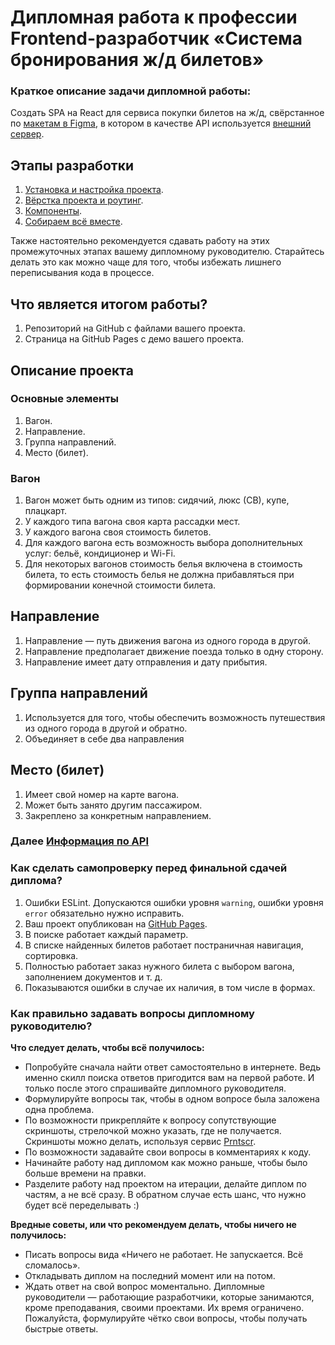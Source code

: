 # Дипломная работа к профессии Frontend-разработчик «Система бронирования ж/д билетов»

### Краткое описание задачи дипломной работы:
Создать SPA на React для сервиса покупки билетов на ж/д, свёрстанное по [макетам в Figma](https://www.figma.com/file/7981GjEsjSpBUKolk4xFoT/%D0%97%D0%B0%D0%BA%D0%B0%D0%B7-%D0%B1%D0%B8%D0%BB%D0%B5%D1%82%D0%BE%D0%B2?node-id=0%3A1), в котором в качестве API используется [внешний сервер](https://netology-trainbooking.netoservices.ru/).

## Этапы разработки
1. [Установка и настройка проекта](./reference/steps/setup.md).
2. [Вёрстка проекта и роутинг](./reference/steps/markup.md).
3. [Компоненты](./reference/steps/сomponents.md).
4. [Собираем всё вместе](./reference/steps/finish.md).

Также настоятельно рекомендуется сдавать работу на этих промежуточных этапах вашему дипломному руководителю. Старайтесь делать это как можно чаще для того, чтобы избежать лишнего переписывания кода в процессе.

## Что является итогом работы?
1.	Репозиторий на GitHub с файлами вашего проекта.
2. Страница на GitHub Pages c демо вашего проекта.

## Описание проекта


### Основные элементы

1. Вагон.
1. Направление.
1. Группа направлений.
1. Место (билет).

### Вагон

1. Вагон может быть одним из типов: сидячий, люкс (СВ), купе, плацкарт.
1. У каждого типа вагона своя карта рассадки мест.
1. У каждого вагона своя стоимость билетов.
1. Для каждого вагона есть возможность выбора дополнительных услуг: 
бельё, кондиционер и Wi-Fi.
1. Для некоторых вагонов стоимость белья включена в стоимость билета, то есть стоимость белья не должна прибавляться при формировании конечной стоимости билета.

## Направление 

1. Направление — путь движения вагона из одного города в другой.
1. Направление предполагает движение поезда только в одну сторону.
1. Направление имеет дату отправления и дату прибытия.

## Группа направлений

1. Используется для того, чтобы обеспечить возможность путешествия из одного города в другой и обратно.
1. Объединяет в себе два направления

## Место (билет)

1. Имеет свой номер на карте вагона.
1. Может быть занято другим пассажиром.
1. Закреплено за конкретным направлением.


### Далее [Информация по API](./reference/api.md)

### Как сделать самопроверку перед финальной сдачей диплома?

1. Ошибки ESLint. Допускаются ошибки уровня `warning`, ошибки уровня `error` обязательно нужно исправить.
2. Ваш проект опубликован на [GitHub Pages](https://pages.github.com/).
3. В поиске работает каждый параметр.
4. В списке найденных билетов работает постраничная навигация, сортировка.
5. Полностью работает заказ нужного билета с выбором вагона, заполнением документов и т. д.
6. Показываются ошибки в случае их наличия, в том числе в формах.

### Как правильно задавать вопросы дипломному руководителю?

**Что следует делать, чтобы всё получилось:**

* Попробуйте сначала найти ответ самостоятельно в интернете. Ведь именно скилл поиска ответов пригодится вам на первой работе. И только после этого спрашивайте дипломного руководителя.
* Формулируйте вопросы так, чтобы в одном вопросе была заложена одна проблема.
* По возможности прикрепляйте к вопросу сопутствующие скриншоты, стрелочкой можно указать, где не получается. Скриншоты можно делать, используя сервис [Prntscr](https://app.prntscr.com/ru/).
* По возможности задавайте свои вопросы в комментариях к коду. 
* Начинайте работу над дипломом как можно раньше, чтобы было больше времени на правки. 
* Разделите работу над проектом на итерации, делайте диплом по частям, а не всё сразу. В обратном случае есть шанс, что нужно будет всё переделывать :)  

**Вредные советы, или что рекомендуем делать, чтобы ничего не получилось:**

* Писать вопросы вида «Ничего не работает. Не запускается. Всё сломалось».
* Откладывать диплом на последний момент или на потом. 
* Ждать ответ на свой вопрос моментально. Дипломные руководители — работающие разработчики, которые занимаются, кроме преподавания, своими проектами. Их время ограничено. Пожалуйста, формулируйте чётко свои вопросы, чтобы получать быстрые ответы.
